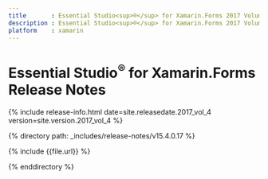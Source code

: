 ```yaml
---
title       : Essential Studio<sup>®</sup> for Xamarin.Forms 2017 Volume 4 Release Notes
description : Essential Studio<sup>®</sup> for Xamarin.Forms 2017 Volume 4 Release Notes
platform    : xamarin
---
```


# Essential Studio<sup>®</sup> for Xamarin.Forms Release Notes

{% include release-info.html date=site.releasedate.2017_vol_4 version=site.version.2017_vol_4 %} 

{% directory path: _includes/release-notes/v15.4.0.17 %}

{% include {{file.url}} %}

{% enddirectory %}